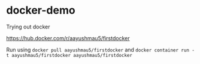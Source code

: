 # docker-demo

Trying out docker

https://hub.docker.com/r/aayushmau5/firstdocker

Run using `docker pull aayushmau5/firstdocker` and `docker container run -t aayushmau5/firstdocker aayushmau5/firstdocker`
